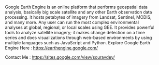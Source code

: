Google Earth Engine is an online platform that performs geospatial data analysis, basically big scale satellite and any other Earth observation data processing. It hosts petabytes of imagery from Landsat, Sentinel, MODIS, and many more. Any user can run the most complex environmental analyses at global, regional, or local scales using GEE. It provides powerful tools to analyze satellite imagery; it makes change detection on a time series and does visualizations through web-based environments by using multiple languages such as JavaScript and Python.
 Explore Google Earth Engine Here : https://earthengine.google.com/

Contact Me :  https://sites.google.com/view/souravdey/
